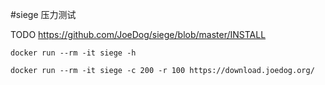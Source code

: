 #siege 压力测试 

TODO https://github.com/JoeDog/siege/blob/master/INSTALL

`docker run --rm -it siege -h`

`docker run --rm -it siege -c 200 -r 100 https://download.joedog.org/`